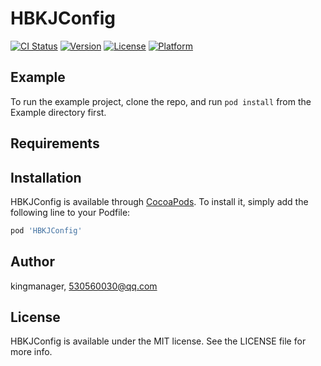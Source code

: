# HBKJConfig

[![CI Status](https://img.shields.io/travis/kingmanager/HBKJConfig.svg?style=flat)](https://travis-ci.org/kingmanager/HBKJConfig)
[![Version](https://img.shields.io/cocoapods/v/HBKJConfig.svg?style=flat)](https://cocoapods.org/pods/HBKJConfig)
[![License](https://img.shields.io/cocoapods/l/HBKJConfig.svg?style=flat)](https://cocoapods.org/pods/HBKJConfig)
[![Platform](https://img.shields.io/cocoapods/p/HBKJConfig.svg?style=flat)](https://cocoapods.org/pods/HBKJConfig)

## Example

To run the example project, clone the repo, and run `pod install` from the Example directory first.

## Requirements

## Installation

HBKJConfig is available through [CocoaPods](https://cocoapods.org). To install
it, simply add the following line to your Podfile:

```ruby
pod 'HBKJConfig'
```

## Author

kingmanager, 530560030@qq.com

## License

HBKJConfig is available under the MIT license. See the LICENSE file for more info.
